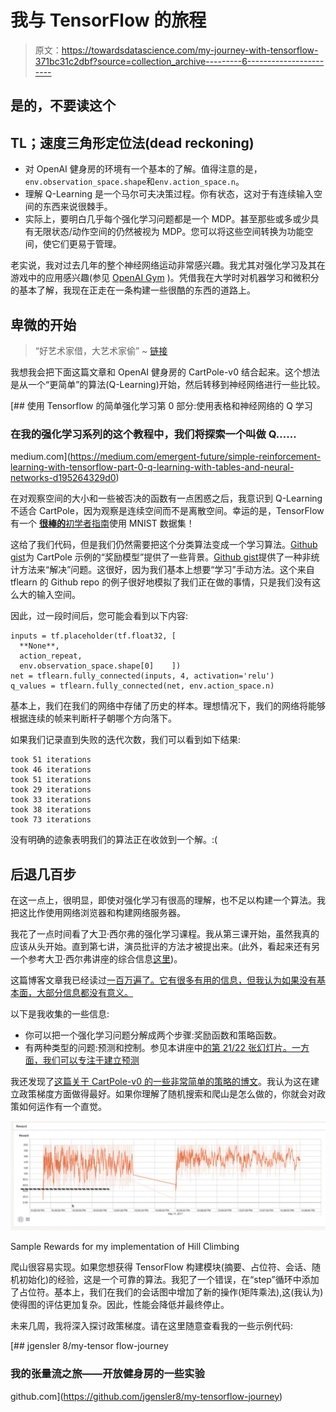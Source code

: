 # 我与 TensorFlow 的旅程

> 原文：<https://towardsdatascience.com/my-journey-with-tensorflow-371bc31c2dbf?source=collection_archive---------6----------------------->

## 是的，不要读这个

## TL；速度三角形定位法(dead reckoning)

*   对 OpenAI 健身房的环境有一个基本的了解。值得注意的是，`env.observation_space.shape`和`env.action_space.n`。
*   理解 Q-Learning 是一个马尔可夫决策过程。你有状态，这对于有连续输入空间的东西来说很棘手。
*   实际上，要明白几乎每个强化学习问题都是一个 MDP。甚至那些或多或少具有无限状态/动作空间的仍然被视为 MDP。您可以将这些空间转换为功能空间，使它们更易于管理。

老实说，我对过去几年的整个神经网络运动非常感兴趣。我尤其对强化学习及其在游戏中的应用感兴趣(参见 [OpenAI Gym](https://gym.openai.com/envs#atari) )。凭借我在大学时对机器学习和微积分的基本了解，我现在正走在一条构建一些很酷的东西的道路上。

## 卑微的开始

> “好艺术家借，大艺术家偷”
> ~ [链接](http://levine.sscnet.ucla.edu/papers/b_l_review.pdf)

我想我会把下面这篇文章和 OpenAI 健身房的 CartPole-v0 结合起来。这个想法是从一个“更简单”的算法(Q-Learning)开始，然后转移到神经网络进行一些比较。

[](https://medium.com/emergent-future/simple-reinforcement-learning-with-tensorflow-part-0-q-learning-with-tables-and-neural-networks-d195264329d0) [## 使用 Tensorflow 的简单强化学习第 0 部分:使用表格和神经网络的 Q 学习

### 在我的强化学习系列的这个教程中，我们将探索一个叫做 Q……

medium.com](https://medium.com/emergent-future/simple-reinforcement-learning-with-tensorflow-part-0-q-learning-with-tables-and-neural-networks-d195264329d0) 

在对观察空间的大小和一些被否决的函数有一点困惑之后，我意识到 Q-Learning 不适合 CartPole，因为观察是连续空间而不是离散空间。幸运的是，TensorFlow 有一个 [**很棒的**初学者指南](https://www.tensorflow.org/versions/r0.11/tutorials/mnist/beginners/)使用 MNIST 数据集！

这给了我们代码，但是我们仍然需要把这个分类算法变成一个学习算法。[Github gist](https://gist.github.com/omdv/98351da37283c8b6161672d6d555cde6)为 CartPole 示例的“奖励模型”提供了一些背景。[Github gist](https://gist.github.com/iambrian/2bcc8fc03eaecb2cbe53012d2f505465)提供了一种非统计方法来“解决”问题。这很好，因为我们基本上想要“学习”手动方法。这个来自 tflearn 的 Github repo 的例子很好地模拟了我们正在做的事情，只是我们没有这么大的输入空间。

因此，过一段时间后，您可能会看到以下内容:

```
inputs = tf.placeholder(tf.float32, [
  **None**,
  action_repeat,
  env.observation_space.shape[0]    ])
net = tflearn.fully_connected(inputs, 4, activation='relu')
q_values = tflearn.fully_connected(net, env.action_space.n)
```

基本上，我们在我们的网络中存储了历史的样本。理想情况下，我们的网络将能够根据连续的帧来判断杆子朝哪个方向落下。

如果我们记录直到失败的迭代次数，我们可以看到如下结果:

```
took 51 iterations
took 46 iterations
took 51 iterations
took 29 iterations
took 33 iterations
took 38 iterations
took 73 iterations
```

没有明确的迹象表明我们的算法正在收敛到一个解。:(

## 后退几百步

在这一点上，很明显，即使对强化学习有很高的理解，也不足以构建一个算法。我把这比作使用网络浏览器和构建网络服务器。

我花了一点时间看了大卫·西尔弗的强化学习课程。我从第三课开始，虽然我真的应该从头开始。直到第七讲，演员批评的方法才被提出来。(此外，看起来还有另一个参考大卫·西尔弗讲座的综合信息[这里](https://github.com/dennybritz/reinforcement-learning))。

这篇博客文章我已经读过[一百万遍了。它有很多有用的信息，但我认为如果没有基本面，大部分信息都没有意义。](http://pemami4911.github.io/blog/2016/08/21/ddpg-rl.html)

以下是我收集的一些信息:

*   你可以把一个强化学习问题分解成两个步骤:奖励函数和策略函数。
*   有两种类型的问题:预测和控制。参见本讲座中[的第 21/22 张幻灯片。一方面，我们可以专注于建立预测](https://www.cs.cmu.edu/~katef/DeepRLControlCourse/lectures/lecture2_mdps.pdf)

我还发现了[这篇关于 CartPole-v0 的一些非常简单的策略的博文](http://kvfrans.com/simple-algoritms-for-solving-cartpole/)。我认为这在建立政策梯度方面做得最好。如果你理解了随机搜索和爬山是怎么做的，你就会对政策如何运作有一个直觉。

![](img/d2890dd3ef80fc20f92e4b4dfa4da7b7.png)

Sample Rewards for my implementation of Hill Climbing

爬山很容易实现。如果您想获得 TensorFlow 构建模块(摘要、占位符、会话、随机初始化)的经验，这是一个可靠的算法。我犯了一个错误，在“step”循环中添加了占位符。基本上，我们在我们的会话图中增加了新的操作(矩阵乘法),这(我认为)使得图的评估更加复杂。因此，性能会降低并最终停止。

未来几周，我将深入探讨政策梯度。请在这里随意查看我的一些示例代码:

[](https://github.com/jgensler8/my-tensorflow-journey) [## jgensler 8/my-tensor flow-journey

### 我的张量流之旅——开放健身房的一些实验

github.com](https://github.com/jgensler8/my-tensorflow-journey)
